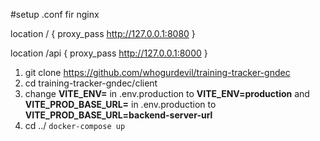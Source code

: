 #setup  .conf fir nginx

location / {
    proxy_pass http://127.0.0.1:8080
}

location /api {
    proxy_pass http://127.0.0.1:8000
}


1. git clone https://github.com/whogurdevil/training-tracker-gndec
2. cd training-tracker-gndec/client
3. change **VITE_ENV=** in .env.production to **VITE_ENV=production** and **VITE_PROD_BASE_URL=** in .env.production to **VITE_PROD_BASE_URL=backend-server-url**
4. cd ../ ```docker-compose up```